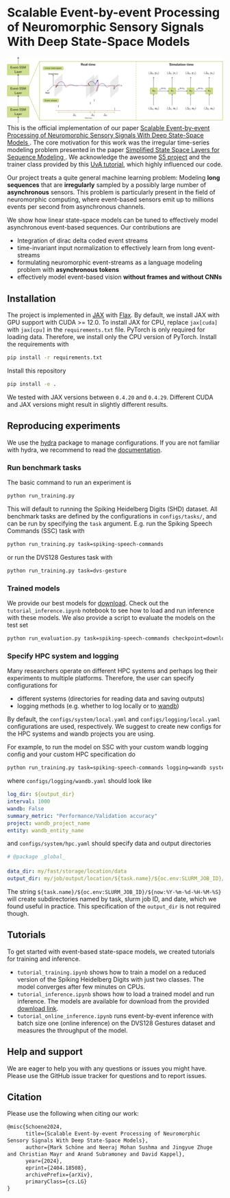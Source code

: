 # Scalable Event-by-event Processing of Neuromorphic Sensory Signals With Deep State-Space Models
![Figure 1](docs/figure1.png)
This is the official implementation of our paper [Scalable Event-by-event Processing of Neuromorphic Sensory Signals With Deep State-Space Models
](https://arxiv.org/abs/2404.18508).
The core motivation for this work was the irregular time-series modeling problem presented in the paper [Simplified State Space Layers for Sequence Modeling
](https://arxiv.org/abs/2208.04933). 
We acknowledge the awesome [S5 project](https://github.com/lindermanlab/S5) and the trainer class provided by this [UvA tutorial](https://uvadlc-notebooks.readthedocs.io/en/latest/tutorial_notebooks/guide4/Research_Projects_with_JAX.html), which highly influenced our code.

Our project treats a quite general machine learning problem:
Modeling **long sequences** that are **irregularly** sampled by a possibly large number of **asynchronous** sensors.
This problem is particularly present in the field of neuromorphic computing, where event-based sensors emit up to millions events per second from asynchronous channels.

We show how linear state-space models can be tuned to effectively model asynchronous event-based sequences.
Our contributions are
- Integration of dirac delta coded event streams
- time-invariant input normalization to effectively learn from long event-streams
- formulating neuromorphic event-streams as a language modeling problem with **asynchronous tokens**
- effectively model event-based vision **without frames and without CNNs** 

## Installation
The project is implemented in [JAX](https://github.com/google/jax) with [Flax](https://flax.readthedocs.io/en/latest/). 
By default, we install JAX with GPU support with CUDA >= 12.0.
To install JAX for CPU, replace `jax[cuda]` with `jax[cpu]` in the `requirements.txt` file.
PyTorch is only required for loading data.
Therefore, we install only the CPU version of PyTorch.
Install the requirements with
 ```bash
 pip install -r requirements.txt
 ```
Install this repository
 ```bash
 pip install -e .
 ```
We tested with JAX versions between `0.4.20` and `0.4.29`.
Different CUDA and JAX versions might result in slightly different results.

## Reproducing experiments
We use the [hydra](https://hydra.cc/docs/intro/) package to manage configurations.
If you are not familiar with hydra, we recommend to read the [documentation](https://hydra.cc/docs/intro/).

### Run benchmark tasks
The basic command to run an experiment is
```bash
python run_training.py
```
This will default to running the Spiking Heidelberg Digits (SHD) dataset.
All benchmark tasks are defined by the configurations in `configs/tasks/`, and can be run by specifying the `task` argument.
E.g. run the Spiking Speech Commands (SSC) task with
```bash
python run_training.py task=spiking-speech-commands
```
or run the DVS128 Gestures task with
```bash
python run_training.py task=dvs-gesture
```

### Trained models
We provide our best models for [download](https://datashare.tu-dresden.de/s/g2dQCi792B8DqnC).
Check out the `tutorial_inference.ipynb` notebook to see how to load and run inference with these models.
We also provide a script to evaluate the models on the test set
```bash
python run_evaluation.py task=spiking-speech-commands checkpoint=downloaded/model/SSC
```


### Specify HPC system and logging
Many researchers operate on different HPC systems and perhaps log their experiments to multiple platforms.
Therefore, the user can specify configurations for 
- different systems (directories for reading data and saving outputs)
- logging methods (e.g. whether to log locally or to [wandb](https://wandb.ai/))

By default, the `configs/system/local.yaml` and `configs/logging/local.yaml` configurations are used, respectively.
We suggest to create new configs for the HPC systems and wandb projects you are using.

For example, to run the model on SSC with your custom wandb logging config and your custom HPC specification do
```bash
python run_training.py task=spiking-speech-commands logging=wandb system=hpc
```
where `configs/logging/wandb.yaml` should look like
```yaml
log_dir: ${output_dir}
interval: 1000
wandb: False
summary_metric: "Performance/Validation accuracy"
project: wandb_project_name
entity: wandb_entity_name
```
and `configs/system/hpc.yaml` should specify data and output directories
```yaml
# @package _global_

data_dir: my/fast/storage/location/data
output_dir: my/job/output/location/${task.name}/${oc.env:SLURM_JOB_ID}/${now:%Y-%m-%d-%H-%M-%S}
```
The string `${task.name}/${oc.env:SLURM_JOB_ID}/${now:%Y-%m-%d-%H-%M-%S}` will create subdirectories named by task, slurm job ID, and date,
which we found useful in practice.
This specification of the `output_dir` is not required though.

## Tutorials
To get started with event-based state-space models, we created tutorials for training and inference.
- `tutorial_training.ipynb` shows how to train a model on a reduced version of the Spiking Heidelberg Digits with just two classes. The model converges after few minutes on CPUs.
- `tutorial_inference.ipynb` shows how to load a trained model and run inference. The models are available for download from the provided [download link](https://datashare.tu-dresden.de/s/g2dQCi792B8DqnC).
- `tutorial_online_inference.ipynb` runs event-by-event inference with batch size one (online inference) on the DVS128 Gestures dataset and measures the throughput of the model.

## Help and support
We are eager to help you with any questions or issues you might have. 
Please use the GitHub issue tracker for questions and to report issues.

## Citation
Please use the following when citing our work:
```
@misc{Schoene2024,
      title={Scalable Event-by-event Processing of Neuromorphic Sensory Signals With Deep State-Space Models}, 
      author={Mark Schöne and Neeraj Mohan Sushma and Jingyue Zhuge and Christian Mayr and Anand Subramoney and David Kappel},
      year={2024},
      eprint={2404.18508},
      archivePrefix={arXiv},
      primaryClass={cs.LG}
}
```
